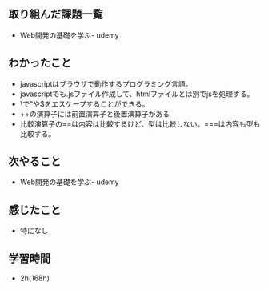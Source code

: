 ## 取り組んだ課題一覧
- Web開発の基礎を学ぶ- udemy
## わかったこと
- javascriptはブラウザで動作するプログラミング言語。
- javascriptでも.jsファイル作成して、htmlファイルとは別でjsを処理する。
- \で"や$をエスケープすることができる。
- ++の演算子には前置演算子と後置演算子がある
- 比較演算子の==は内容は比較するけど、型は比較しない。===は内容も型も比較する。
## 次やること
- Web開発の基礎を学ぶ- udemy
## 感じたこと
- 特になし
## 学習時間
- 2h(168h)
